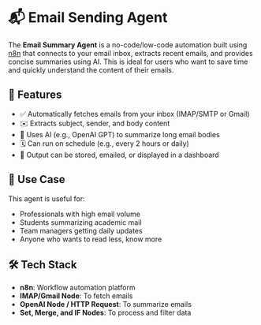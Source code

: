 # 📬 Email Sending Agent

The **Email Summary Agent** is a no-code/low-code automation built using [n8n](https://n8n.io/) that connects to your email inbox, extracts recent emails, and provides concise summaries using AI. This is ideal for users who want to save time and quickly understand the content of their emails.

## 🚀 Features

- ✅ Automatically fetches emails from your inbox (IMAP/SMTP or Gmail)
- ✉️ Extracts subject, sender, and body content
- 🧠 Uses AI (e.g., OpenAI GPT) to summarize long email bodies
- 🗓️ Can run on schedule (e.g., every 2 hours or daily)
- 📁 Output can be stored, emailed, or displayed in a dashboard

## 📌 Use Case

This agent is useful for:

- Professionals with high email volume
- Students summarizing academic mail
- Team managers getting daily updates
- Anyone who wants to read less, know more

## 🛠️ Tech Stack

- **n8n**: Workflow automation platform
- **IMAP/Gmail Node**: To fetch emails
- **OpenAI Node / HTTP Request**: To summarize emails
- **Set, Merge, and IF Nodes**: To process and filter data

